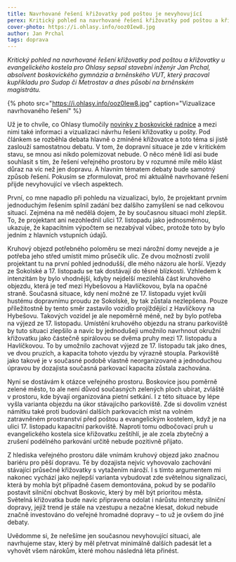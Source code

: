 ```yaml
---
title: Navrhované řešení křižovatky pod poštou je nevyhovující
perex: Kritický pohled na navrhované řešení křižovatky pod poštou a křižovatky u evangelického kostela pro Ohlasy sepsal stavební inženýr Jan Prchal, absolvent boskovického gymnázia a brněnského VUT.
cover-photo: https://i.ohlasy.info/ooz0Iew8.jpg
author: Jan Prchal
tags: doprava
---
```


*Kritický pohled na navrhované řešení křižovatky pod poštou a křižovatky u evangelického kostela pro Ohlasy sepsal stavební inženýr Jan Prchal, absolvent boskovického gymnázia a brněnského VUT, který pracoval kupříkladu pro Sudop či Metrostav a dnes působí na brněnském magistrátu.*

{% photo src="https://i.ohlasy.info/ooz0Iew8.jpg" caption="Vizualizace navrhovaného řešení" %}

Už je to chvíle, co Ohlasy tlumočily [novinky z boskovické radnice](https://ohlasy.info/clanky/2019/09/z-radnice.html) a mezi nimi také informaci a vizualizaci návrhu řešení křižovatky u pošty. Pod článkem se rozběhla debata hlavně o zmíněné křižovatce a toto téma si jistě zaslouží samostatnou debatu. V tom, že dopravní situace je zde v kritickém stavu, se mnou asi nikdo polemizovat nebude. O něco méně lidí asi bude souhlasit s tím, že řešení veřejného prostoru by v rozumné míře mělo klást důraz na víc než jen dopravu. A hlavním tématem debaty bude samotný způsob řešení. Pokusím se zformulovat, proč mi aktuálně navrhované řešení přijde nevyhovující ve všech aspektech.

První, co mne napadlo při pohledu na vizualizaci, bylo, že projektant prvním jednoduchým řešením splnil zadání bez dalšího zamyšlení se nad celkovou situací. Zejména na mě nedělá dojem, že by současnou situaci mohl zlepšit. To, že projektant ani nezohlednil ulici 17. listopadu jako jednosměrnou, ukazuje, že kapacitním výpočtem se nezabýval vůbec, protože toto by bylo jedním z hlavních vstupních údajů.

Kruhový objezd potřebného poloměru se mezi nárožní domy nevejde a je potřeba jeho střed umístit mimo průsečík ulic. Ze dvou možností zvolil projektant tu na první pohled jednodušší, dle mého názoru ale horší. Vjezdy ze Sokolské a 17. listopadu se tak dostávají do těsné blízkosti. Vzhledem k intenzitám by bylo vhodnější, kdyby nejdelší mezilehlá část kruhového objezdu, která je teď mezi Hybešovou a Havlíčkovou, byla na opačné straně. Současná situace, kdy není možné ze 17. listopadu vyjet kvůli hustému dopravnímu proudu ze Sokolské, by tak zůstala nezlepšena. Pouze příležitostně by tento směr zastavilo vozidlo projíždějící z Havlíčkovy na Hybešovu. Takových vozidel je ale nepoměrně méně, než by bylo potřeba na výjezd ze 17. listopadu. Umístění kruhového objezdu na stranu parkoviště by tuto situaci zlepšilo a navíc by jednodušeji umožnilo navrhnout okružní křižovatku jako částečně spirálovou se dvěma pruhy mezi 17. listopadu a Havlíčkovou. To by umožnilo zachovat výjezd ze 17. listopadu tak jako dnes, ve dvou pruzích, a kapacita tohoto vjezdu by výrazně stoupla. Parkoviště jako takové je v současné podobě vlastně neorganizované a jednoduchou úpravou by dozajista současná parkovací kapacita zůstala zachována.

Nyní se dostávám k otázce veřejného prostoru. Boskovice jsou poměrně zelené město, to ale není důvod současných zelených ploch ubírat, zvláště v prostoru, kde bývají organizována pietní setkání. I z této situace by lépe vyšla varianta objezdu na úkor stávajícího parkoviště. Zde si dovolím vznést námitku také proti budování dalších parkovacích míst na volném zatravněném prostranství před poštou a evangelickým kostelem, když je na ulici 17. listopadu kapacitní parkoviště. Naproti tomu odbočovací pruh u evangelického kostela sice křižovatku zeštíhlí, je ale zcela zbytečný a zrušení podélného parkování určitě nebude pozitivně přijato.

Z hlediska veřejného prostoru dále vnímám kruhový objezd jako značnou bariéru pro pěší dopravu. Té by dozajista nejvíc vyhovovalo zachování stávající průsečné křižovatky s vytažením nároží. I s tímto argumentem mi nakonec vychází jako nejlepší varianta vybudovat zde světelnou signalizaci, která by mohla být případně časem demontována, pokud by se podařilo postavit silniční obchvat Boskovic, který by měl být prioritou města. Světelná křižovatka bude navíc připravena odolat i nárůstu intenzity silniční dopravy, jejíž trend je stále na vzestupu a nezačne klesat, dokud nebude značně investováno do veřejné hromadné dopravy – to už je ovšem do jiné debaty.

Uvědomme si, že neřešíme jen současnou nevyhovující situaci, ale navrhujeme stav, který by měl přetrvat minimálně dalších padesát let a vyhovět všem nárokům, které mohou následná léta přinést.
